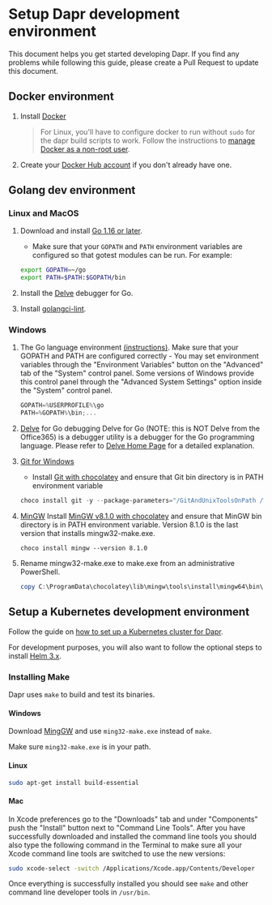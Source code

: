 # Setup Dapr development environment

This document helps you get started developing Dapr. If you find any problems while following this guide, please create a Pull Request to update this document.

## Docker environment

1. Install [Docker](https://docs.docker.com/install/)
    > For Linux, you'll have to configure docker to run without `sudo` for the dapr build scripts to work. Follow the instructions to [manage Docker as a non-root user](https://docs.docker.com/engine/install/linux-postinstall/#manage-docker-as-a-non-root-user).

2. Create your [Docker Hub account](https://hub.docker.com/signup) if you don't already have one.

## Golang dev environment

### Linux and MacOS

1. Download and install [Go 1.16 or later](https://golang.org/doc/install#tarball).
   - Make sure that your `GOPATH` and `PATH` environment variables are configured so that gotest modules can be run. For example:

   ```bash
   export GOPATH=~/go
   export PATH=$PATH:$GOPATH/bin
   ```

2. Install the [Delve](https://github.com/go-delve/delve/tree/master/Documentation/installation) debugger for Go.

3. Install [golangci-lint](https://golangci-lint.run/usage/install).

### Windows

1. The Go language environment [(instructions)](https://golang.org/doc/install#windows).
   Make sure that your GOPATH and PATH are configured correctly - You may set environment variables through the "Environment Variables" button on the "Advanced" tab of the "System" control panel. Some versions of Windows provide this control panel through the "Advanced System Settings" option inside the "System" control panel.

   ```powershell
   GOPATH=%USERPROFILE%\go
   PATH=%GOPATH%\bin;...
   ```

2. [Delve](https://github.com/go-delve/delve/tree/master/Documentation/installation) for Go debugging
   Delve for Go (NOTE: this is NOT Delve from the Office365) is a debugger utility is a debugger for the Go programming language.  Please refer to [Delve Home Page](https://github.com/go-delve/delve) for a detailed explanation.

3. [Git for Windows](https://gitforwindows.org)
   - Install [Git with chocolatey](https://chocolatey.org/packages/git) and ensure that Git bin directory is in PATH environment variable

    ```powershell
    choco install git -y --package-parameters="/GitAndUnixToolsOnPath /WindowsTerminal /NoShellIntegration"
    ```

4. [MinGW](https://sourceforge.net/projects/mingw/files/MinGW)
   Install [MinGW v8.1.0 with chocolatey](https://chocolatey.org/packages/mingw/8.1.0) and ensure that MinGW bin directory is in PATH environment variable. Version 8.1.0 is the last version that installs mingw32-make.exe.

    ```powesrshell
    choco install mingw --version 8.1.0
    ```

5. Rename mingw32-make.exe to make.exe from an administrative PowerShell.

    ```powershell
    copy C:\ProgramData\chocolatey\lib\mingw\tools\install\mingw64\bin\mingw32-make.exe C:\ProgramData\chocolatey\lib\mingw\tools\install\mingw64\bin\make.exe
    ```

## Setup a Kubernetes development environment

Follow the guide on [how to set up a Kubernetes cluster for Dapr](https://docs.dapr.io/operations/hosting/kubernetes/cluster/).

For development purposes, you will also want to follow the optional steps to install [Helm 3.x](https://helm.sh/docs/intro/install/).

### Installing Make

Dapr uses `make` to build and test its binaries.

#### Windows

Download [MingGW](https://sourceforge.net/projects/mingw/files/MinGW/Extension/make/mingw32-make-3.80-3/) and use `ming32-make.exe` instead of `make`.

Make sure `ming32-make.exe` is in your path.

#### Linux

```bash
sudo apt-get install build-essential
```

#### Mac

In Xcode preferences go to the "Downloads" tab and under "Components" push the "Install" button next to "Command Line Tools". After you have successfully downloaded and installed the command line tools you should also type the following command in the Terminal to make sure all your Xcode command line tools are switched to use the new versions:

```bash
sudo xcode-select -switch /Applications/Xcode.app/Contents/Developer
```

Once everything is successfully installed you should see `make` and other command line developer tools in `/usr/bin`.
